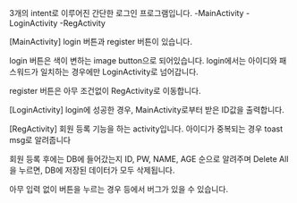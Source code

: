 3개의 intent로 이루어진 간단한 로그인 프로그램입니다.
-MainActivity
-LoginActivity
-RegActivity

[MainActivity]
login 버튼과 register 버튼이 있습니다.

login 버튼은 색이 변하는 image button으로 되어있습니다.
login에서는 아이디와 패스워드가 일치하는 경우에만 LoginActivity로 넘어갑니다.

register 버튼은 아무 조건없이 RegActivity로 이동합니다.

[LoginActivity]
login에 성공한 경우, MainActivity로부터 받은 ID값을 출력합니다.

[RegActivity]
회원 등록 기능을 하는 activity입니다.
아이디가 중복되는 경우 toast msg로 알려줍니다

회원 등록 후에는 DB에 들어갔는지 ID, PW, NAME, AGE 순으로 알려주며
Delete All을 누르면, DB에 저장된 데이터가 모두 삭제됩니다.


아무 입력 없이 버튼을 누르는 경우 등에서 버그가 있을 수 있습니다.
